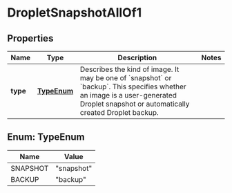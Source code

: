 

# DropletSnapshotAllOf1


## Properties

| Name | Type | Description | Notes |
|------------ | ------------- | ------------- | -------------|
|**type** | [**TypeEnum**](#TypeEnum) | Describes the kind of image. It may be one of &#x60;snapshot&#x60; or &#x60;backup&#x60;. This specifies whether an image is a user-generated Droplet snapshot or automatically created Droplet backup. |  |



## Enum: TypeEnum

| Name | Value |
|---- | -----|
| SNAPSHOT | &quot;snapshot&quot; |
| BACKUP | &quot;backup&quot; |



